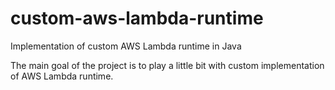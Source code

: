 # custom-aws-lambda-runtime
Implementation of custom AWS Lambda runtime in Java

The main goal of the project is to play a little bit with custom implementation of AWS Lambda runtime.
